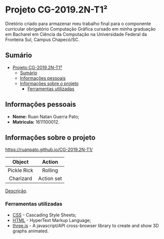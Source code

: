 # Projeto CG-2019.2N-T1² #

Diretório criado para armazenar meu trabalho final para o componente curricular obrigatório Computação Gráfica cursado em minha graduação em Bacharel em Ciência da Computação na Universidade Federal da Fronteira Sul, Campus Chapecó/SC.

## Sumário ##

- [Projeto CG-2019.2N-T1²](#projeto-cg-20192n-t1%c2%b2)
  - [Sumário](#sum%c3%a1rio)
  - [Informações pessoais](#informa%c3%a7%c3%b5es-pessoais)
  - [Informações sobre o projeto](#informa%c3%a7%c3%b5es-sobre-o-projeto)
    - [Ferramentas utilizadas](#ferramentas-utilizadas)

## Informações pessoais ##

- **Nome:** Ruan Natan Guerra Pato;
- **Matrícula:** 1611100012.

## Informações sobre o projeto ##

<https://ruanpato.github.io/CG-2019.2N-T1/>

|  **Object** |                              **Action**                              |
|:-----------:|:--------------------------------------------------------------------:|
| Pickle Rick |                                Rolling                               |
|  Charizard  |                              Action set                              |

[Descrição](https://github.com/ruanpato/CG-2019.2N-T1/blob/master/descricao_do_professor.md).

### Ferramentas utilizadas ###

- [CSS](https://en.wikipedia.org/wiki/Cascading_Style_Sheets) - Cascading Style Sheets;
- [HTML](https://en.wikipedia.org/wiki/HTML) - HyperText Markup Language;
- [three.js](https://threejs.org/) - A javascript/API cross-browser library to create and show 3D graphs animated.
